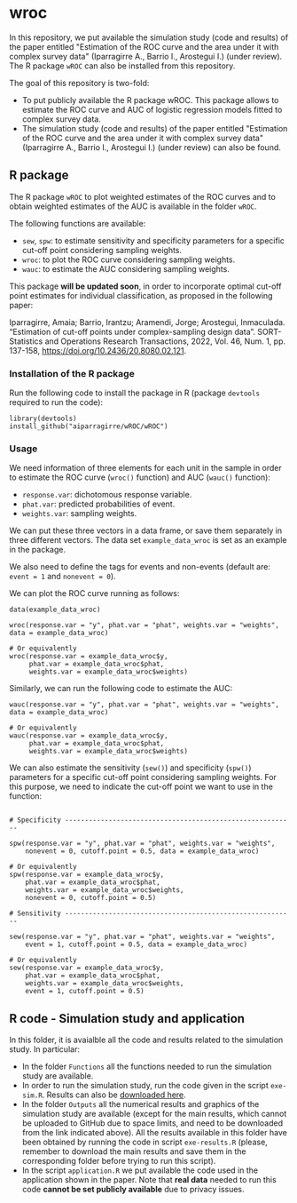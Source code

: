 # wroc

In this repository, we put available the simulation study (code and results) of the paper entitled "Estimation of the ROC curve and the area under it with complex survey data" (Iparragirre A., Barrio I., Arostegui I.) (under review). The R package `wROC` can also be installed from this repository.

The goal of this repository is two-fold:

- To put publicly available the R package wROC. This package allows to estimate the ROC curve and AUC of logistic regression models fitted to complex survey data.
- The simulation study (code and results) of the paper entitled "Estimation of the ROC curve and the area under it with complex survey data" (Iparragirre A., Barrio I., Arostegui I.) (under review) can also be found.

## R package

The R package `wROC` to plot weighted estimates of the ROC curves and to obtain weighted estimates of the AUC is available in the folder `wROC`.

The following functions are available:

- `sew`, `spw`: to estimate sensitivity and specificity parameters for a specific cut-off point considering sampling weights.
- `wroc`: to plot the ROC curve considering sampling weights.
- `wauc`: to estimate the AUC considering sampling weights.

This package **will be updated soon**, in order to incorporate optimal cut-off point estimates for individual classification, as proposed in the following paper:

Iparragirre, Amaia; Barrio, Irantzu; Aramendi, Jorge; Arostegui, Inmaculada. “Estimation of cut-off points under complex-sampling design data”. SORT-Statistics and Operations Research Transactions, 2022, Vol. 46, Num. 1, pp. 137-158, https://doi.org/10.2436/20.8080.02.121.


### Installation of the R package

Run the following code to install the package in R (package `devtools` required to run the code):

```{r}
library(devtools)
install_github("aiparragirre/wROC/wROC")
```

### Usage

We need information of three elements for each unit in the sample in order to estimate the ROC curve (`wroc()` function) and AUC (`wauc()` function):

- `response.var`: dichotomous response variable.
- `phat.var`: predicted probabilities of event.
- `weights.var`: sampling weights.

We can put these three vectors in a data frame, or save them separately in three different vectors. The data set `example_data_wroc` is set as an example in the package.

We also need to define the tags for events and non-events (default are: `event = 1` and `nonevent = 0`).

We can plot the ROC curve running as follows:

```{r}
data(example_data_wroc)

wroc(response.var = "y", phat.var = "phat", weights.var = "weights", data = example_data_wroc)

# Or equivalently
wroc(response.var = example_data_wroc$y,
     phat.var = example_data_wroc$phat,
     weights.var = example_data_wroc$weights)
```
Similarly, we can run the following code to estimate the AUC:

```{r}
wauc(response.var = "y", phat.var = "phat", weights.var = "weights", data = example_data_wroc)

# Or equivalently
wauc(response.var = example_data_wroc$y,
     phat.var = example_data_wroc$phat,
     weights.var = example_data_wroc$weights)
```
We can also estimate the sensitivity (`sew()`) and specificity (`spw()`) parameters for a specific cut-off point considering sampling weights. For this purpose, we need to indicate the cut-off point we want to use in the function:

```{r}

# Specificity ----------------------------------------------------------

spw(response.var = "y", phat.var = "phat", weights.var = "weights",
    nonevent = 0, cutoff.point = 0.5, data = example_data_wroc)

# Or equivalently
spw(response.var = example_data_wroc$y,
    phat.var = example_data_wroc$phat,
    weights.var = example_data_wroc$weights,
    nonevent = 0, cutoff.point = 0.5)
   
# Sensitivity ----------------------------------------------------------

sew(response.var = "y", phat.var = "phat", weights.var = "weights",
    event = 1, cutoff.point = 0.5, data = example_data_wroc)

# Or equivalently
sew(response.var = example_data_wroc$y,
    phat.var = example_data_wroc$phat,
    weights.var = example_data_wroc$weights,
    event = 1, cutoff.point = 0.5)
```


## R code - Simulation study and application

In this folder, it is avaialble all the code and results related to the simulation study. In particular:

- In the folder `Functions` all the functions needed to run the simulation study are available.
- In order to run the simulation study, run the code given in the script `exe-sim.R`. Results can also be [downloaded here](http://aiparragirre006.quickconnect.to/d/s/tgonhxerYVfZPFffGx60NxzgYZCTDK4J/gi-G5ZCWSziY7JX76ictlBbk4cA-thyh-D7uAkZf6ewo).
- In the folder `Outputs` all the numerical results and graphics of the simulation study are available (except for the main results, which cannot be uploaded to GitHub due to space limits, and need to be downloaded from the link indicated above). All the results available in this folder have been obtained by running the code in script `exe-results.R` (please, remember to download the main results and save them in the corresponding folder before trying to run this script). 
- In the script `application.R` we put available the code used in the application shown in the paper. Note that **real data** needed to run this code **cannot be set publicly available** due to privacy issues.

